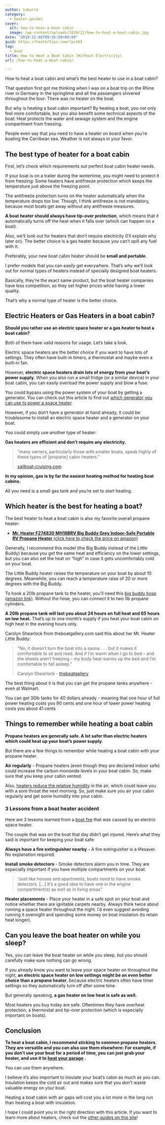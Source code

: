```yaml
---
author: Sakurro
category:
  - heater-guides
cover:
  alt: how-to-heat-a-boat-cabin
  image: /wp-content/uploads/2019/12/how-to-heat-a-boat-cabin.jpg
date: "2019-12-09T09:56:09+00:00"
guid: https://heatertips.com/?p=161
tag:
  - boat
title: How to Heat a Boat Cabin (Without Electricity)
url: /how-to-heat-a-boat-cabin/

---
```

How to heat a boat cabin and what’s the best heater to use in a boat cabin?

That question first got me thinking when I was on a boat trip on the Rhine river in Germany in the springtime and all the passengers shivered throughout the tour: There was no heater on the boat.

But why is heating a boat cabin important? By heating a boat, you not only feel more comfortable, but you also benefit some technical aspects of the boat: Heat protects the water and sewage system and the engine compartment from freezing.

People even say that you need to have a heater on board when you’re boating the Carribean sea. Weather is not always in your favor.

## The best type of heater for a boat cabin

First, let’s check which requirements out perfect boat cabin heater needs.

If your boat is on a trailer during the wintertime, you might need to protect it from freezing: Some heaters have antifreeze protection which keeps the temperature just above the freezing point.

The antifreeze protection turns on the heater automatically when the temperature drops too low. Though, I think antifreeze is not mandatory, because most boats get away without any antifreeze measures.

**A boat heater should always have tip-over protection**, which means that it automatically turns off the heat when it falls over (which can happen on a boat).

Also, we’ll look out for heaters that don’t require electricity (I’ll explain why later on). The better choice is a gas heater because you can’t spill any fuel with it.

Preferably, your new boat cabin heater should be **small and portable.**

I prefer models that you can easily get everywhere. That’s why we’ll look out for normal types of heaters instead of specially designed boat heaters.

Basically, they’re the exact same product, but the boat heater companies have less competition, so they set higher prices while having a lower quality.

That’s why a normal type of heater is the better choice.  

## Electric Heaters or Gas Heaters in a boat cabin?

**Should you rather use an electric space heater or a gas heater to heat a boat cabin?**

Both of them have valid reasons for usage. Let’s take a look.

Electric space heaters are the better choice if you want to have lots of settings. They often have built-in timers, a thermostat and maybe even a built-in fan.

However, **electric space heaters drain lots of energy from your boat’s power supply**. When you also run a small fridge (or a similar device) in your boat cabin, you can easily overload the power supply and blow a fuse.

You could bypass using the power system of your boat by getting a generator. You can check out this article to find out [which generator you can use to power a space heater](/can-you-run-a-space-heater-off-a-generator/).

However, if you don’t have a generator at hand already, it could be troublesome to install an electric space heater and a generator on your boat.

You could simply use another type of heater:

**Gas heaters are efficient and don’t require any electricity.**

> “many owners, particularly those with smaller boats, speak highly of these types of \[propane\] cabin heaters.”
>
> [sailboat-cruising.com](https://www.sailboat-cruising.com/boat-cabin-heater.html)

**In my opinion, gas is by far the easiest heating method for heating boat cabins.**

All you need is a small gas tank and you’re set to start heating.

## Which heater is the best for heating a boat?

The best heater to heat a boat cabin is also my favorite overall propane heater:

- [**Mr. Heater F274830 MH18BRV Big Buddy Grey Indoor-Safe Portable RV Propane Heater** (click here to check the price on amazon)](https://www.amazon.com/dp/B01DD6C4TC/ref=as_li_ss_tl?aaxitk=1wnh4mqZG3hBfF42sBPf-g&pd_rd_i=B01DD6C4TC&pf_rd_p=44fc3e0f-4b9e-4ed8-b33b-363a7257163d&hsa_cr_id=7072875500101&sb-ci-n=productDescription&sb-ci-v=Mr.%20Heater%20F274830%20MH18BRV%20Big%20Buddy%20Grey%20Indoor-Safe%20Portable%20RV%20Propane%20Heater%20(4,000%20,%209,000%20and%2018,000%20BTU)&linkCode=ll1&tag=heatertips-20&linkId=8408fee928eda3af7fc85f79a88265f5&language=en_US)

Generally, I recommend this model (the Big Buddy instead of the Little Buddy) because you get the same heat and efficiency on the lower settings, but you can also set the heat on “high” in case it gets uncomfortably cold on your boat.

The Little Buddy heater raises the temperature on your boat by about 10 degrees. Meanwhile, you can reach a temperature raise of 20 or more degrees with the Big Buddy.

To hook a 20lb propane tank to the heater, you’ll need this [big buddy hose (amazon link)](https://www.amazon.com/12ft-Big-Buddy-Hose-Regulator/dp/B000UC7966/ref=as_li_ss_tl?_encoding=UTF8&pd_rd_i=B000UC7966&pd_rd_r=dfdf7464-c2e7-4f34-b5e5-7f5161b5156c&pd_rd_w=feC55&pd_rd_wg=hrs4v&pf_rd_p=09627863-9889-4290-b90a-5e9f86682449&pf_rd_r=0BFN6K9R12DMYS725289&psc=1&refRID=0BFN6K9R12DMYS725289&linkCode=ll1&tag=heatertips-20&linkId=215658d48b925e9109462a01982e2d1f&language=en_US). Without the hose, you can connect it to two 1lb propane cylinders.

**A 20lb propane tank will last you about 24 hours on full heat and 65 hours on low heat.** That’s up to one month’s supply if you heat your boat cabin on high heat in the evening hours only.

Carolyn Shearlock from theboatgallery.com said this about her Mr. Heater Little Buddy:

> "No, it doesn’t turn the boat into a sauna . . . but it makes it comfortable to sit and read. And if I’m warm when I go to bed – and the sheets aren’t freezing – my body heat warms up the bed and I’m comfortable to fall asleep."
>
>  Carolyn Shearlock - [theboatgallery](https://theboatgalley.com/little-buddy-heater/)

The best thing about it is that you can get the propane tanks anywhere - even at Walmart.

You can get 30lb tanks for 40 dollars already - meaning that one hour of full power heating costs you 90 cents and one hour of lower power heating costs you about 41 cents

## Things to remember while heating a boat cabin

**Propane heaters are generally safe. A lot safer than electric heaters which could heat up your boat’s power supply.**

But there are a few things to remember while heating a boat cabin with your propane heater.

**Air regularly** \- Propane heaters (even though they are declared indoor safe) could increase the carbon monoxide levels in your boat cabin. So, make sure that you keep your cabin vented.

Also, [heaters reduce the relative humidity](/will-a-space-heater-dehumidify-a-room/) in the air, which could leave you with a sore throat the next morning. So, just make sure you air your cabin regularly and get some humidity into your cabin.

### 3 Lessons from a boat heater accident

Here are 3 lessons learned from a [boat fire](https://theboatgalley.com/3-lessons-from-a-boat-fire/) that was caused by an electric space heater.

The couple that was on the boat that day didn’t get injured. Here’s what they said is important for keeping your boat safe:

**Always have a fire extinguisher nearby** \- A fire extinguisher is a lifesaver. No explanation required.

**Install smoke detectors** \- Smoke detectors alarm you in time. They are especially important if you have multiple compartments on your boat.

> “Just like houses and apartments, boats need to have smoke detectors. \[...\] It’s a good idea to have one in the engine compartment(s) as well as in living areas”

**Heater placements** \- Place your heater in a safe spot on your boat and notice whether there are ignitable carpets nearby. Always think twice about running a space heater throughout the night. I’d even suggest avoiding running it overnight and spending some money on boat insulation (to retain heat longer).

## Can you leave the boat heater on while you sleep?

Yes, you can leave the boat heater on while you sleep, but you should carefully make sure nothing can go wrong.

If you already know you want to leave your space heater on throughout the night, **an electric space heater on low settings might be an even better choice than a propane heater**, because electric heaters often have timer settings so they automatically turn off after some time.

But generally speaking, **a gas heater on low heat is safe as well.**

Most heaters you buy today are safe. Oftentimes they have overheat protection, a thermostat and tip-over protection (which is especially important on boats).

## Conclusion

**To heat a boat cabin, I recommend sticking to common propane heaters. They are versatile and you can also use them elsewhere: For example, if you don’t use your boat for a period of time, you can just grab your heater, and use it to** [**heat your garage**](/5-ways-to-heat-a-garage-without-insulation/) **.**

You can use them anywhere.

I believe it’s also important to insulate your boat’s cabin as much as you can. Insulation keeps the cold air out and makes sure that you don’t waste valuable energy on your boat.

Heating a boat cabin with air gaps will cost you a lot more in the long run than heating a boat with insulation.

I hope I could point you in the right direction with this article. If you want to learn more about heaters, check out the [other guides on this site](https://heatertips.com)!
